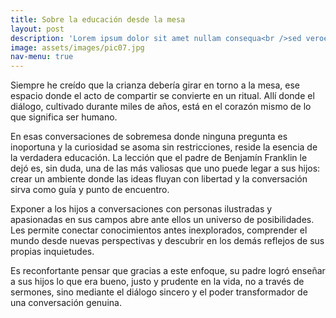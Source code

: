 ```yaml
---
title: Sobre la educación desde la mesa
layout: post
description: 'Lorem ipsum dolor sit amet nullam consequa<br />sed veroeros. tempus adipiscing nulla.'
image: assets/images/pic07.jpg
nav-menu: true
---
```


Siempre he creído que la crianza debería girar en torno a la mesa, ese espacio donde el acto de compartir se convierte en un ritual. Allí donde el diálogo, cultivado durante miles de años, está en el corazón mismo de lo que significa ser humano.

En esas conversaciones de sobremesa donde ninguna pregunta es inoportuna y la curiosidad se asoma sin restricciones, reside la esencia de la verdadera educación. La lección que el padre de Benjamín Franklin le dejó es, sin duda, una de las más valiosas que uno puede legar a sus hijos: crear un ambiente donde las ideas fluyan con libertad y la conversación sirva como guía y punto de encuentro.

Exponer a los hijos a conversaciones con personas ilustradas y apasionadas en sus campos abre ante ellos un universo de posibilidades. Les permite conectar conocimientos antes inexplorados, comprender el mundo desde nuevas perspectivas y descubrir en los demás reflejos de sus propias inquietudes.

Es reconfortante pensar que gracias a este enfoque, su padre logró enseñar a sus hijos lo que era bueno, justo y prudente en la vida, no a través de sermones, sino mediante el diálogo sincero y el poder transformador de una conversación genuina.